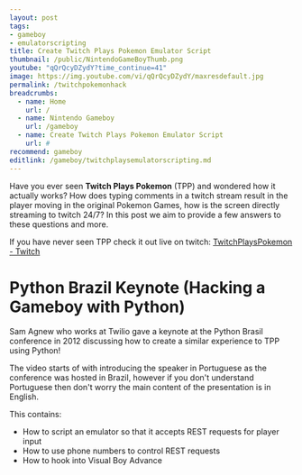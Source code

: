 ```yaml
---
layout: post
tags: 
- gameboy
- emulatorscripting
title: Create Twitch Plays Pokemon Emulator Script
thumbnail: /public/NintendoGameBoyThumb.png
youtube: "qQrQcyDZydY?time_continue=41"
image: https://img.youtube.com/vi/qQrQcyDZydY/maxresdefault.jpg
permalink: /twitchpokemonhack
breadcrumbs:
  - name: Home
    url: /
  - name: Nintendo Gameboy
    url: /gameboy
  - name: Create Twitch Plays Pokemon Emulator Script
    url: #
recommend: gameboy
editlink: /gameboy/twitchplaysemulatorscripting.md
---
```


Have you ever seen **Twitch Plays Pokemon** (TPP) and wondered how it actually works? How does typing comments in a twitch stream result in the player moving in the original Pokemon Games, how is the screen directly streaming to twitch 24/7? In this post we aim to provide a few answers to these questions and more.

If you have never seen TPP check it out live on twitch:
[TwitchPlaysPokemon - Twitch](https://www.twitch.tv/twitchplayspokemon)

# Python Brazil Keynote (Hacking a Gameboy with Python)
Sam Agnew who works at Twilio gave a keynote at the Python Brasil conference in 2012 discussing how to create a similar experience to TPP using Python!

The video starts of with introducing the speaker in Portuguese as the conference was hosted in Brazil, however if you don't understand Portuguese then don't worry the main content of the presentation is in English.

This contains:
  * How to script an emulator so that it accepts REST requests for player input 
  * How to use phone numbers to control REST requests
  * How to hook into Visual Boy Advance


